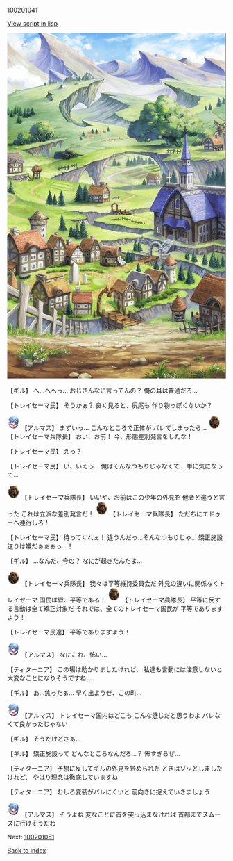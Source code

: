 100201041

[View script in lisp](../scripts/100201041.txt)

![004_outland.png](../images/backgrounds/004_outland.png)

【ギル】
へ…へへっ…
おじさんなに言ってんの？
俺の耳は普通だろ…

【トレイセーマ民】
そうかぁ？
良く見ると、尻尾も
作り物っぽくないか？

<img src="../images/units/3103811.png" alt="3103811.png" height="34"/>
【アルマス】
まずいっ…
こんなところで正体が
バレてしまったら…

<img src="../images/units/3830007.png" alt="3830007.png" height="34"/>
【トレイセーマ兵隊長】
おい、お前！
今、形態差別発言をしたな！

【トレイセーマ民】
えっ？

【トレイセーマ民】
い、いえっ…
俺はそんなつもりじゃなくて…
単に気になって…

<img src="../images/units/3830007.png" alt="3830007.png" height="34"/>
【トレイセーマ兵隊長】
いいや、お前はこの少年の外見を
他者と違うと言った
これは立派な差別発言だ！

<img src="../images/units/3830007.png" alt="3830007.png" height="34"/>
【トレイセーマ兵隊長】
ただちにエドゥーへ連行しろ！

【トレイセーマ民】
待ってくれぇ！
違うんだっ…そんなつもりじゃ…
矯正施設送りは嫌だぁぁぁっ…！

【ギル】
…なんだ、今の？
なにが起きたんだよ…

<img src="../images/units/3830007.png" alt="3830007.png" height="34"/>
【トレイセーマ兵隊長】
我々は平等維持委員会だ
外見の違いに関係なくトレイセーマ
国民は皆、平等である！

<img src="../images/units/3830007.png" alt="3830007.png" height="34"/>
【トレイセーマ兵隊長】
平等に反する言動は全て矯正対象だ
それでは、全てのトレイセーマ国民が
平等でありますよう！

【トレイセーマ民達】
平等でありますよう！

<img src="../images/units/3103811.png" alt="3103811.png" height="34"/>
【アルマス】
なにこれ、怖い…

【ティターニア】
この場は助かりましたけれど、
私達も言動には注意しないと
大変なことになりそうですね…

【ギル】
あ…焦ったぁ…
早く出ようぜ、この町…

<img src="../images/units/3103811.png" alt="3103811.png" height="34"/>
【アルマス】
トレイセーマ国内はどこも
こんな感じだと思うわよ
バレなくて良かったじゃない

【ギル】
そうだけどさぁ…

【ギル】
矯正施設って
どんなところなんだろ…？
怖すぎるぜ…

【ティターニア】
予想に反してギルの外見を咎められた
ときはゾッとしましたけれど、
やはり理念は徹底していますね

【ティターニア】
むしろ変装がバレにくいと
前向きに捉えていきましょう

<img src="../images/units/3103811.png" alt="3103811.png" height="34"/>
【アルマス】
そうよね
変なことに首を突っ込まなければ
首都までスムーズに行けそうだわ


Next: [100201051](100201051.md)

[Back to index](index.md)

